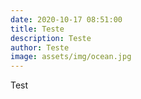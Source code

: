 ```yaml
---
date: 2020-10-17 08:51:00
title: Teste
description: Teste
author: Teste
image: assets/img/ocean.jpg
---
```

Test